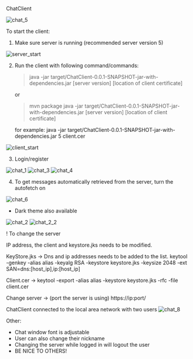 
ChatClient

![chat_5](https://user-images.githubusercontent.com/63013313/147917675-ea7b713e-b243-477b-9f0e-b45e0cd10743.png)

To start the client:

1. Make sure server is running (recommended server version 5)

![server_start](https://user-images.githubusercontent.com/63013313/147917942-d35b38d1-548c-42ad-86f4-921d9116ca7a.png)


2. Run the client with following command/commands:


   > java -jar target/ChatClient-0.0.1-SNAPSHOT-jar-with-dependencies.jar [server version] [location of client certificate]

   or

   > mvn package
   > java -jar target/ChatClient-0.0.1-SNAPSHOT-jar-with-dependencies.jar [server version] [location of client certificate]
   
   for example:
   java -jar target/ChatClient-0.0.1-SNAPSHOT-jar-with-dependencies.jar 5 client.cer

![client_start](https://user-images.githubusercontent.com/63013313/147917936-4f5139fb-e5c7-4708-8333-810e6bc8aa5d.png)

3. Login/register

![chat_1](https://user-images.githubusercontent.com/63013313/147917627-33208530-df66-45d8-aca5-51bf7aaa7c7f.png)
![chat_3](https://user-images.githubusercontent.com/63013313/147917647-eeef353a-c4d1-455d-9ddc-b01df991f92f.png)
![chat_4](https://user-images.githubusercontent.com/63013313/147917657-b734426d-5671-4855-a1df-6a58b6f411a7.png)

4. To get messages automatically retrieved from the server, turn the autofetch on

![chat_6](https://user-images.githubusercontent.com/63013313/147917684-5af794ca-3068-4d66-9036-e20aea22d522.png)

- Dark theme also available

![chat_2](https://user-images.githubusercontent.com/63013313/147917636-5f50a74d-8a22-4cce-9cf5-019968eb5c0d.png)
![chat_2_2](https://user-images.githubusercontent.com/63013313/147918129-dc350bd4-ddec-4a48-8300-b45b6374f936.png)

! To change the server

IP address, the client and keystore.jks needs to be modified. 

KeyStore.jks -> 
Dns and ip addresses needs to be added to the list. 
keytool -genkey -alias alias -keyalg RSA -keystore keystore.jks -keysize 2048 -ext SAN=dns:[host_ip],ip:[host_ip]

Client.cer -> 
keytool -export -alias alias -keystore keystore.jks -rfc -file client.cer 

Change server -> (port the server is using)
https://ip:port/ 

ChatClient connected to the local area network with two users
![chat_8](https://user-images.githubusercontent.com/63013313/147919206-cbcae525-29ea-4d95-810d-973518612d60.jpg)




Other:

- Chat window font is adjustable
- User can also change their nickname
- Changing the server while logged in will logout the user
- BE NICE TO OTHERS!



